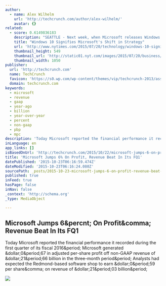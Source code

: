 ```yaml
---
author:
  - name: Alex Wilhelm
    url: 'http://techcrunch.com/author/alex-wilhelm/'
    avatar: {}
related:
  - score: 0.6149836183
    description: "SEATTLE - Next week, when Microsoft releases Windows 10, the latest version of the company's operating system, the software will offer a mix of the familiar and new to the people who run earlier versions of it on more than 1.5 billion computers and other devices."
    title: "Windows 10 Signifies Microsoft's Shift in Strategy"
    url: 'http://www.nytimes.com/2015/07/20/technology/windows-10-signifies-microsofts-shift-in-strategy.html'
    thumbnail_height: 549
    thumbnail_url: 'http://static01.nyt.com/images/2015/07/20/business/20WINDOWS/20WINDOWS-facebookJumbo.jpg'
    thumbnail_width: 1050
publisher:
  url: 'http://techcrunch.com'
  name: TechCrunch
  favicon: 'https://s0.wp.com/wp-content/themes/vip/techcrunch-2013/assets/images/favicon.ico'
  domain: techcrunch.com
keywords:
  - microsoft
  - revenue
  - gaap
  - year-ago
  - billion
  - year-over-year
  - percent
  - non-gaap
  - pbp
  - mpc
description: 'Today Microsoft reported the financial performance it recorded during the first quarter of its fiscal 2016. Microsoft generated $0.67 in adjusted per-share profit off non-GAAP revenue of $21.66 billion in the three-month period. Analysts had expected the Redmond-based software shop to earn $0.59 per share, on revenue of $21.03 billion.'
inLanguage: en
app_links: []
isBasedOnUrl: 'http://techcrunch.com/2015/10/22/microsoft-jumps-6-on-profit-revenue-beat-in-its-fq1/'
title: 'Microsoft Jumps 6% On Profit, Revenue Beat In Its FQ1'
datePublished: '2015-10-23T06:16:59.474Z'
dateModified: '2015-10-23T06:16:24.080Z'
sourcePath: _posts/2015-10-23-microsoft-jumps-6-on-profit-revenue-beat-in-its-fq1.md
published: true
inFeed: true
hasPage: false
inNav: false
_context: 'http://schema.org'
_type: MediaObject

---
```

<article style=""><h1>Microsoft Jumps 6&amp;percnt; On Profit&amp;comma; Revenue Beat In Its FQ1</h1><p>Today Microsoft reported the financial performance it recorded during the first quarter of its fiscal 2016&amp;period; Microsoft generated &amp;dollar;0&amp;period;67 in adjusted per-share profit off non-GAAP revenue of &amp;dollar;21&amp;period;66 billion in the three-month period&amp;period; Analysts had expected the Redmond-based software shop to earn &amp;dollar;0&amp;period;59 per share&amp;comma; on revenue of &amp;dollar;21&amp;period;03 billion&amp;period;</p><img src="https://s0.wp.com/wp-content/themes/vip/techcrunch-2013/assets/images/techcrunch.opengraph.default.png" /></article>